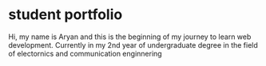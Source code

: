 # student portfolio

Hi, my name is Aryan and this is the beginning of my journey to learn web development. Currently in my 2nd year of undergraduate degree in the field of electornics and communication enginnering